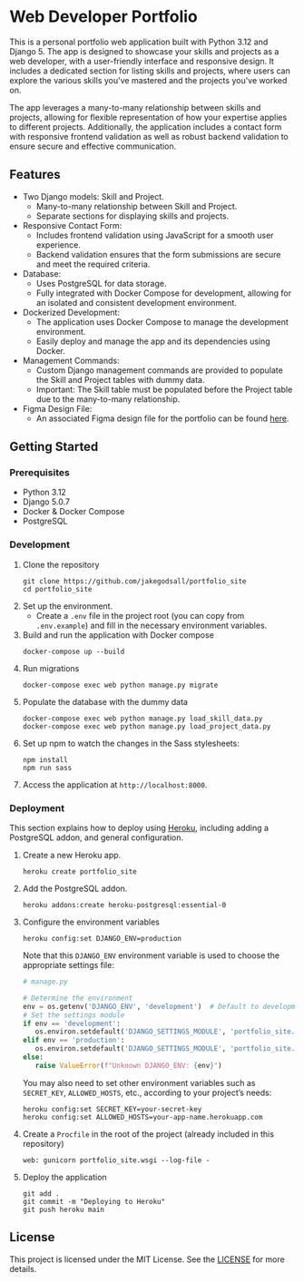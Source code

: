 # Web Developer Portfolio

This is a personal portfolio web application built with Python 3.12 and Django 5.
The app is designed to showcase your skills and projects as a web developer, with a user-friendly interface and responsive design.
It includes a dedicated section for listing skills and projects, where users can explore the various skills you've mastered and the projects you've worked on.

The app leverages a many-to-many relationship between skills and projects, allowing for flexible representation of how your expertise applies to different projects. Additionally, the application includes a contact form with responsive frontend validation as well as robust backend validation to ensure secure and effective communication.

## Features

- Two Django models: Skill and Project.
  - Many-to-many relationship between Skill and Project.
  - Separate sections for displaying skills and projects.
- Responsive Contact Form:
  - Includes frontend validation using JavaScript for a smooth user experience.
  - Backend validation ensures that the form submissions are secure and meet the required criteria.
- Database:
  - Uses PostgreSQL for data storage.
  - Fully integrated with Docker Compose for development, allowing for an isolated and consistent development environment.
- Dockerized Development:
  - The application uses Docker Compose to manage the development environment.
  - Easily deploy and manage the app and its dependencies using Docker.
- Management Commands:
  - Custom Django management commands are provided to populate the Skill and Project tables with dummy data.
  - Important: The Skill table must be populated before the Project table due to the many-to-many relationship.
- Figma Design File:
  - An associated Figma design file for the portfolio can be found [here](https://www.figma.com/design/wAgHnJwJZTAkGQbZA0EMc8/Portfolio-Site-v1?node-id=0-1&t=hJVMgzQHP8SZCOP7-1).

## Getting Started

### Prerequisites
- Python 3.12
- Django 5.0.7
- Docker & Docker Compose
- PostgreSQL

### Development

1. Clone the repository
   ```shell
   git clone https://github.com/jakegodsall/portfolio_site
   cd portfolio_site
   ```
2. Set up the environment.
   - Create a `.env` file in the project root (you can copy from `.env.example`) and fill in the necessary environment variables.
3. Build and run the application with Docker compose
   ```shell
   docker-compose up --build
   ```
4. Run migrations
   ```shell
   docker-compose exec web python manage.py migrate
   ```
5. Populate the database with the dummy data
   ```shell
   docker-compose exec web python manage.py load_skill_data.py
   docker-compose exec web python manage.py load_project_data.py
   ```
6. Set up npm to watch the changes in the Sass stylesheets:
   ```shell
   npm install
   npm run sass
   ```
7. Access the application at `http://localhost:8000`.

### Deployment

This section explains how to deploy using [Heroku](https://heroku.com), including adding a PostgreSQL addon, and general configuration.

1. Create a new Heroku app.
    ```shell
    heroku create portfolio_site
    ```
2. Add the PostgreSQL addon.
   ```shell
   heroku addons:create heroku-postgresql:essential-0
   ```
3. Configure the environment variables
    ```shell
    heroku config:set DJANGO_ENV=production
    ```
   Note that this `DJANGO_ENV` environment variable is used to choose the appropriate settings file:
   ```python
   # manage.py
   
   # Determine the environment
   env = os.getenv('DJANGO_ENV', 'development')  # Default to development
   # Set the settings module
   if env == 'development':
      os.environ.setdefault('DJANGO_SETTINGS_MODULE', 'portfolio_site.settings.development')
   elif env == 'production':
      os.environ.setdefault('DJANGO_SETTINGS_MODULE', 'portfolio_site.settings.production')
   else:
      raise ValueError(f"Unknown DJANGO_ENV: {env}")
   ```
   You may also need to set other environment variables such as `SECRET_KEY`, `ALLOWED_HOSTS`, etc., according to your project’s needs:
   ```shell
   heroku config:set SECRET_KEY=your-secret-key
   heroku config:set ALLOWED_HOSTS=your-app-name.herokuapp.com
   ```
4. Create a `Procfile` in the root of the project (already included in this repository)
   ```shell
   web: gunicorn portfolio_site.wsgi --log-file -
   ```
5. Deploy the application
   ```shell
   git add .
   git commit -m "Deploying to Heroku"
   git push heroku main
   ```

## License

This project is licensed under the MIT License. See the [LICENSE](./LICENSE) for more details.

